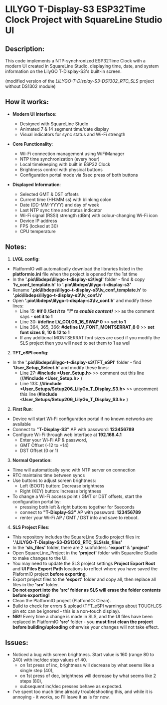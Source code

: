 # LILYGO T-Display-S3 ESP32Time Clock Project with SquareLine Studio UI

## Description:
This code implements a NTP-synchronized ESP32Time Clock with a modern UI created in SquareLine Studio, displaying time, date, and system information on the LilyGO T-Display-S3's built-in screen.

(modified version of the *LILYGO-T-Display-S3-DS1302_RTC_SLS* project without DS1302 module)

## How it works:
- **Modern UI Interface**:
  - Designed with SquareLine Studio
  - Animated 7 & 14 segment time/date display
  - Visual indicators for sync status and Wi-Fi strength

- **Core Functionality**:
  - Wi-Fi connection management using WiFiManager
  - NTP time synchronization (every hour)
  - Local timekeeping with built in ESP32 Clock
  - Brightness control with physical buttons
  - Configuration portal mode via 5sec press of both buttons

- **Displayed Information**:
  - Selected GMT & DST offsets
  - Current time (HH:MM ss) with blinking colon
  - Date (DD-MM-YYYY) and day of week
  - Last NTP sync time and status indicator
  - Wi-Fi signal (RSSI) strength (dBm) with colour-changing Wi-Fi icon
  - Device IP address
  - FPS (locked at 30)
  - CPU temperature

## Notes:
1. **LVGL config**:
  - PlatformIO will automatically download the libraries listed in the **platformio.ini** file when the project is opened for the 1st time
  - In the **'.pio\libdeps\lilygo-t-display-s3\lvgl'** folder - find & copy **'lv_conf_template.h'** to **'.pio\libdeps\lilygo-t-display-s3'**
  - Rename **'.pio\libdeps\lilygo-t-display-s3\lv_conf_template.h'** to **'.pio\libdeps\lilygo-t-display-s3\lv_conf.h'**
  - Open **'.pio\libdeps\lilygo-t-display-s3\lv_conf.h'** and modify these lines:
    - Line 15: **#if 0 /*Set it to "1" to enable content*/** >> as the comment says - **set it to 1**
    - Line 30: **#define LV_COLOR_16_SWAP 0** >> **set to 1**
    - Line 364, 365, 366: **#define LV_FONT_MONTSERRAT_8  0** >> **set font sizes 8, 10 & 12 to 1**
    - If any additional MONTSERRAT font sizes are used if you modify the SLS project then you will need to set them to 1 as well

2. **TFT_eSPI config**:
  - In the **'.pio\libdeps\lilygo-t-display-s3\TFT_eSPI'** folder - find **'User_Setup_Select.h'** and modify these lines:
    - Line 27: **#include <User_Setup.h>** >> comment out this line (**//#include <User_Setup.h>** )
    - Line 133: **//#include <User_Setups/Setup206_LilyGo_T_Display_S3.h>** >> uncomment this line (**#include <User_Setups/Setup206_LilyGo_T_Display_S3.h>** )
  
2. **First Run**:
  - Device will start Wi-Fi configuration portal if no known networks are available
  - Connect to **"T-Display-S3"** AP with password: **123456789**
  - Configure Wi-Fi through web interface at **192.168.4.1**
    - Enter your Wi-Fi AP & password,
    - GMT Offset (-12 to +14)
    - DST Offset (0 or 1)

3. **Normal Operation**:
  - Time will automatically sync with NTP server on connection
  - RTC maintains time between syncs
  - Use buttons to adjust screen brightness:
    - Left (BOOT) button: Decrease brightness
    - Right (KEY) button: Increase brightness
  - To change a Wi-Fi access point / GMT or DST offsets, start the configuration portal by:
    - pressing both left & right buttons together for 5seconds
    - connect to **"T-Display-S3"** AP with password: **123456789**
    - renter your Wi-Fi AP / GMT / DST info and save to reboot.

4. **SLS Project Files**:
  - This repository includes the SquareLine Studio project files in: **'.\LILYGO-T-Display-S3-DS1302_RTC_SLS\sls_files'**
  - In the **'sls_files'** folder, there are 2 subfolders: **'export'** & **'project'**
  - Open SquareLine_Project in the **'project'** folder with Squareline Studio to make changes to the UI.
  - You may need to update the SLS project settings **Project Export Root** and **UI Files Export Path** locations to reflect where you have saved the PlaformIO project **before exporting**.
  - Export project files to the **'export'** folder and copy all, then replace all files in the **'src'** folder.
  - **Do not export into the 'src' folder as SLS will erase the folder contents before exporting!**
  - Clean the PlatformIO project (PlatfomIO: Clean).
  - Build to check for errors & upload (TFT_eSPI warnings about TOUCH_CS pin etc can be ignored - this is a non-touch display).
  - **NB!!** Every time a change is made in SLS, and the UI files have been replaced in PlatformIO **'src'** folder - you **must first clean the project before building/uploading** otherwise your changes will not take effect.

## Issues:
  - Noticed a bug with screen brightness. Start value is 160 (range 80 to 240) with inc/dec step values of 40.
    - on 1st press of inc, brightness will decrease by what seems like a single step (40),
    - on 1st press of dec, brightness will decrease by what seems like 2 steps (80),
    - subsequent inc/dec presses behave as expected.
  - I've spent too much time already troubleshooting this, and while it is annoying - it works, so I'll leave it as is for now.
